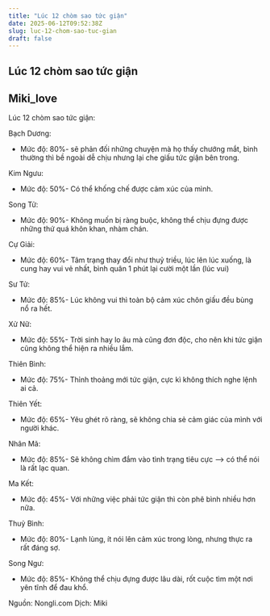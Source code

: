 ```yaml
---
title: "Lúc 12 chòm sao tức giận"
date: 2025-06-12T09:52:38Z
slug: luc-12-chom-sao-tuc-gian
draft: false
---
```


## Lúc 12 chòm sao tức giận

## Miki_love

Lúc 12 chòm sao tức giận:




Bạch Dương: 
- Mức độ: 80%- sẽ phản đối những chuyện mà họ thấy chướng mắt, bình thường thì bề ngoài dễ chịu nhưng lại che giấu tức giận bên trong.


Kim Ngưu: 
- Mức độ: 50%- Có thể khống chế được cảm xúc của mình.


Song Tử:
- Mức độ: 90%- Không muốn bị ràng buộc, không thể chịu đựng được những thứ quá khôn khan, nhàm chán.


Cự Giải: 
- Mức độ: 60%- Tâm trạng thay đổi như thuỷ triều, lúc lên lúc xuống, là cung hay vui vẻ nhất, bình quân 1 phút lại cười một lần (lúc vui)

Sư Tử: 
- Mức độ: 85%- Lúc không vui thì toàn bộ cảm xúc chôn giấu đều bùng nổ ra hết.


Xử Nữ:
- Mức độ: 55%- Trời sinh hay lo âu mà cũng đơn độc, cho nên khi tức giận cũng không thể hiện ra nhiều lắm.


Thiên Bình:
- Mức độ: 75%- Thỉnh thoảng mới tức giận, cực kì không thích nghe lệnh ai cả.

Thiên Yết: 
- Mức độ: 65%- Yêu ghét rõ ràng, sẽ không chia sẻ cảm giác của mình với người khác.

Nhân Mã:
- Mức độ: 85%- Sẽ không chìm đắm vào tình trạng tiêu cực --> có thể nói là rất lạc quan.


Ma Kết:
- Mức độ: 45%- Với những việc phải tức giận thì còn phê bình nhiều hơn nữa.


Thuỷ Bình:
- Mức độ: 80%- Lạnh lùng, ít nói lên cảm xúc trong lòng, nhưng thực ra rất đáng sợ.


Song Ngư:
- Mức độ: 85%- Không thể chịu đựng được lâu dài, rốt cuộc tìm một nơi yên tĩnh để đau khổ.

Nguồn: Nongli.com
Dịch: Miki